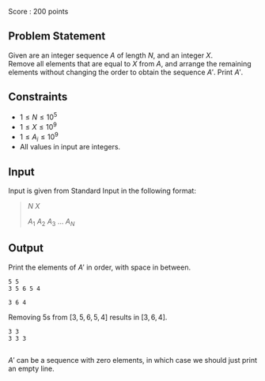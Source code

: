 Score : $200$ points

## Problem Statement

Given are an integer sequence $A$ of length $N$, and an integer $X$.<br>
Remove all elements that are equal to $X$ from $A$, and arrange the remaining elements without changing the order to obtain the sequence $A'$. Print $A'$.

## Constraints

- $1 \le N \le 10^5$
- $1 \le X \le 10^9$
- $1 \le A_i \le 10^9$
- All values in input are integers.

## Input

Input is given from Standard Input in the following format:

> $N$ $X$
> 
> $A_1$ $A_2$ $A_3$ $\dots$ $A_N$

## Output

Print the elements of $A'$ in order, with space in between.

```input1
5 5
3 5 6 5 4
```

```output1
3 6 4
```

Removing $5$s from $[3, 5, 6, 5, 4]$ results in $[3, 6, 4]$.

```input2
3 3
3 3 3
```

```output2

```

$A'$ can be a sequence with zero elements, in which case we should just print an empty line.